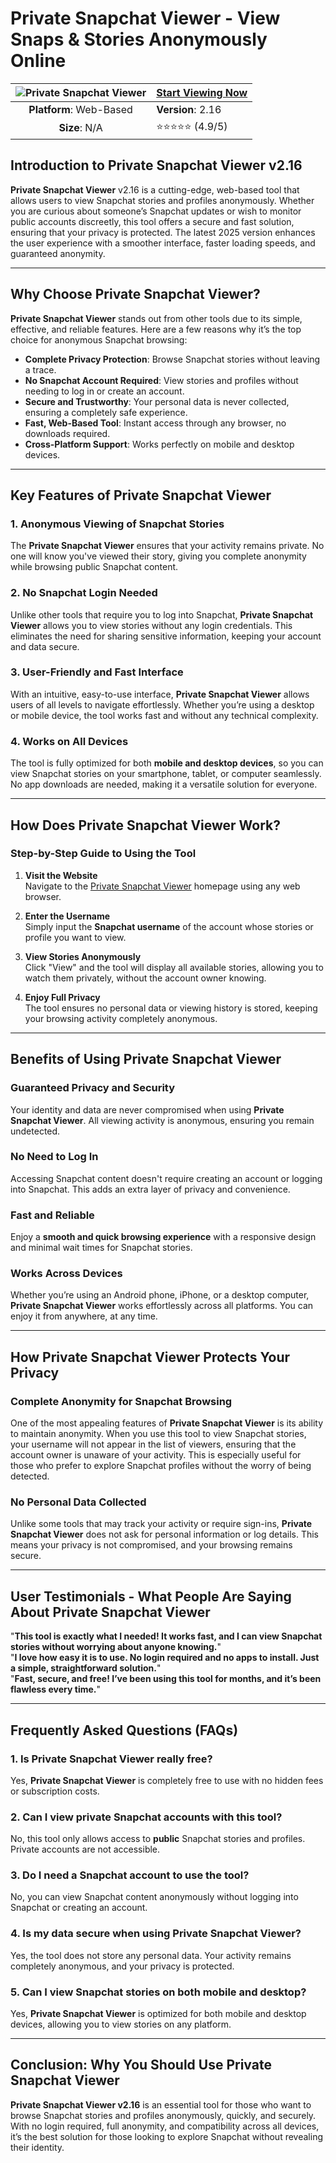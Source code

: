 # Private Snapchat Viewer - View Snaps & Stories Anonymously Online

| ![Private Snapchat Viewer](https://github.com/user-attachments/assets/5e6248a2-5345-46da-9ae4-26ed4ab690f7) | [**Start Viewing Now**](https://tinyurl.com/466nxzrk) |
|:------------------------------------------------:|-----------------------|
| **Platform**: Web-Based                          | **Version**: 2.16     |
| **Size**: N/A                                    | ⭐⭐⭐⭐⭐ (4.9/5)         |

## Introduction to Private Snapchat Viewer v2.16

**Private Snapchat Viewer** v2.16 is a cutting-edge, web-based tool that allows users to view Snapchat stories and profiles anonymously. Whether you are curious about someone’s Snapchat updates or wish to monitor public accounts discreetly, this tool offers a secure and fast solution, ensuring that your privacy is protected. The latest 2025 version enhances the user experience with a smoother interface, faster loading speeds, and guaranteed anonymity.

---

## Why Choose Private Snapchat Viewer?

**Private Snapchat Viewer** stands out from other tools due to its simple, effective, and reliable features. Here are a few reasons why it’s the top choice for anonymous Snapchat browsing:

- **Complete Privacy Protection**: Browse Snapchat stories without leaving a trace.
- **No Snapchat Account Required**: View stories and profiles without needing to log in or create an account.
- **Secure and Trustworthy**: Your personal data is never collected, ensuring a completely safe experience.
- **Fast, Web-Based Tool**: Instant access through any browser, no downloads required.
- **Cross-Platform Support**: Works perfectly on mobile and desktop devices.

---

## Key Features of Private Snapchat Viewer

### 1. **Anonymous Viewing of Snapchat Stories**
The **Private Snapchat Viewer** ensures that your activity remains private. No one will know you've viewed their story, giving you complete anonymity while browsing public Snapchat content.

### 2. **No Snapchat Login Needed**
Unlike other tools that require you to log into Snapchat, **Private Snapchat Viewer** allows you to view stories without any login credentials. This eliminates the need for sharing sensitive information, keeping your account and data secure.

### 3. **User-Friendly and Fast Interface**
With an intuitive, easy-to-use interface, **Private Snapchat Viewer** allows users of all levels to navigate effortlessly. Whether you’re using a desktop or mobile device, the tool works fast and without any technical complexity.

### 4. **Works on All Devices**
The tool is fully optimized for both **mobile and desktop devices**, so you can view Snapchat stories on your smartphone, tablet, or computer seamlessly. No app downloads are needed, making it a versatile solution for everyone.

---

## How Does Private Snapchat Viewer Work?

### Step-by-Step Guide to Using the Tool

1. **Visit the Website**  
   Navigate to the [Private Snapchat Viewer](https://tinyurl.com/466nxzrk) homepage using any web browser.

2. **Enter the Username**  
   Simply input the **Snapchat username** of the account whose stories or profile you want to view.

3. **View Stories Anonymously**  
   Click "View" and the tool will display all available stories, allowing you to watch them privately, without the account owner knowing.

4. **Enjoy Full Privacy**  
   The tool ensures no personal data or viewing history is stored, keeping your browsing activity completely anonymous.

---

## Benefits of Using Private Snapchat Viewer

### **Guaranteed Privacy and Security**
Your identity and data are never compromised when using **Private Snapchat Viewer**. All viewing activity is anonymous, ensuring you remain undetected.

### **No Need to Log In**
Accessing Snapchat content doesn't require creating an account or logging into Snapchat. This adds an extra layer of privacy and convenience.

### **Fast and Reliable**
Enjoy a **smooth and quick browsing experience** with a responsive design and minimal wait times for Snapchat stories.

### **Works Across Devices**
Whether you’re using an Android phone, iPhone, or a desktop computer, **Private Snapchat Viewer** works effortlessly across all platforms. You can enjoy it from anywhere, at any time.

---

## How Private Snapchat Viewer Protects Your Privacy

### **Complete Anonymity for Snapchat Browsing**

One of the most appealing features of **Private Snapchat Viewer** is its ability to maintain anonymity. When you use this tool to view Snapchat stories, your username will not appear in the list of viewers, ensuring that the account owner is unaware of your activity. This is especially useful for those who prefer to explore Snapchat profiles without the worry of being detected.

### **No Personal Data Collected**

Unlike some tools that may track your activity or require sign-ins, **Private Snapchat Viewer** does not ask for personal information or log details. This means your privacy is not compromised, and your browsing remains secure.

---

## User Testimonials - What People Are Saying About Private Snapchat Viewer

"**This tool is exactly what I needed! It works fast, and I can view Snapchat stories without worrying about anyone knowing.**"  
"**I love how easy it is to use. No login required and no apps to install. Just a simple, straightforward solution.**"  
"**Fast, secure, and free! I’ve been using this tool for months, and it’s been flawless every time.**"

---

## Frequently Asked Questions (FAQs)

### 1. **Is Private Snapchat Viewer really free?**
Yes, **Private Snapchat Viewer** is completely free to use with no hidden fees or subscription costs.

### 2. **Can I view private Snapchat accounts with this tool?**
No, this tool only allows access to **public** Snapchat stories and profiles. Private accounts are not accessible.

### 3. **Do I need a Snapchat account to use the tool?**
No, you can view Snapchat content anonymously without logging into Snapchat or creating an account.

### 4. **Is my data secure when using Private Snapchat Viewer?**
Yes, the tool does not store any personal data. Your activity remains completely anonymous, and your privacy is protected.

### 5. **Can I view Snapchat stories on both mobile and desktop?**
Yes, **Private Snapchat Viewer** is optimized for both mobile and desktop devices, allowing you to view stories on any platform.

---

## Conclusion: Why You Should Use Private Snapchat Viewer

**Private Snapchat Viewer v2.16** is an essential tool for those who want to browse Snapchat stories and profiles anonymously, quickly, and securely. With no login required, full anonymity, and compatibility across all devices, it’s the best solution for those looking to explore Snapchat without revealing their identity.
